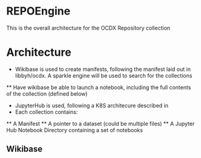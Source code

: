# REPOEngine
This is the overall architecture for the OCDX Repository collection 

# Architecture
* Wikibase is used to create manifests, following the manifest laid out in libbyh/ocdx.  A sparkle engine will be used to search for the collections 

** Have wikibase be able to launch a notebook, including the full contents of the collection (defined below)

* JupyterHub is used, following a K8S architecure described in 
* Each collection contains:

** A Manifest
** A pointer to a dataset (could be multiple files)
** A Jupyter Hub Notebook Directory containing a set of notebooks 

## Wikibase
